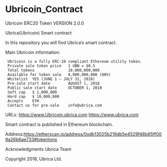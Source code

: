 # Ubricoin_Contract
Ubricoin ERC20 Token
VERSION 2.0.0

Ubrica(Ubricoin) Smart contract

In this repository you will find Ubrica’s smart contract.

Main Ubricoin information:
     
     Ubricoin is a fully ERC-20 compliant Ethereum utility token.
     Private sale token price 	1 UBN = $0.5
     Total tokens 	            10,000,000,000
     Available for token sale 	8,000,000,000 (80%)
     Whitelist 	YES (JUNE 1 – JULY 31, 2018)
     Pre-sale start date 	    AUGUST 1, 2018
     Public sale start date 	OCTOBER 1, 2018
     Soft cap 	$ 1,000,000
     Hard cap 	$ 10,000,000
     Accepts 	ETH
     Contact us for pre-sale 	info@ubrica.com

URLs: https://www.Ubricoin.ubrica.com
      https://www.ubrica.com

Smart contract is published in Ethereum blockchain.

Address:https://etherscan.io/address/0xdb13025b219db5e4529f48b65ff009a26b6ae733#tokentxns

Acknowledgments
    Ubrica Team

Copyright 2018, Ubrica Ltd.
